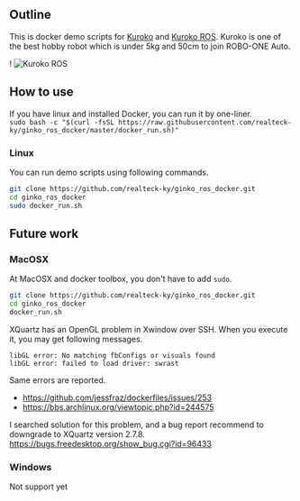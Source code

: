 ## Outline
This is docker demo scripts for [Kuroko](https://www.robo-one.com/rankings/view/1553) and [Kuroko ROS](https://github.com/nyxrobotics/kuroko_ros).
Kuroko is one of the best hobby robot which is under 5kg and 50cm to join ROBO-ONE Auto.

!
![Kuroko ROS](https://www.robo-one.com/upload/robots/1553_9bad62fea5fd78b0ed3690191ae0c604original.png?1693759872)

## How to use
If you have linux and installed Docker, you can run it by one-liner.\
``sudo bash -c "$(curl -fsSL https://raw.githubusercontent.com/realteck-ky/ginko_ros_docker/master/docker_run.sh)"``

### Linux
You can run demo scripts using following commands.

``` bash
git clone https://github.com/realteck-ky/ginko_ros_docker.git
cd ginko_ros_docker
sudo docker_run.sh
```

## Future work
### MacOSX
At MacOSX and docker toolbox, you don't have to add ``sudo``.

``` bash
git clone https://github.com/realteck-ky/ginko_ros_docker.git
cd ginko_ros_docker
docker_run.sh
```

XQuartz has an OpenGL problem in Xwindow over SSH.
When you execute it, you may get following messages.

```
libGL error: No matching fbConfigs or visuals found
libGL error: failed to load driver: swrast
```

Same errors are reported.

* https://github.com/jessfraz/dockerfiles/issues/253
* https://bbs.archlinux.org/viewtopic.php?id=244575

I searched solution for this problem, and a bug report recommend to downgrade to XQuartz version 2.7.8.\
https://bugs.freedesktop.org/show_bug.cgi?id=96433

### Windows
Not support yet
